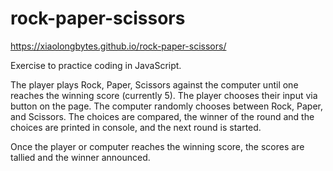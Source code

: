 # rock-paper-scissors
https://xiaolongbytes.github.io/rock-paper-scissors/

Exercise to practice coding in JavaScript.

The player plays Rock, Paper, Scissors against the computer until one reaches the winning score (currently 5).
The player chooses their input via button on the page.
The computer randomly chooses between Rock, Paper, and Scissors.
The choices are compared, the winner of the round and the choices are printed in console, and the next round is started.

Once the player or computer reaches the winning score, the scores are tallied and the winner announced.

